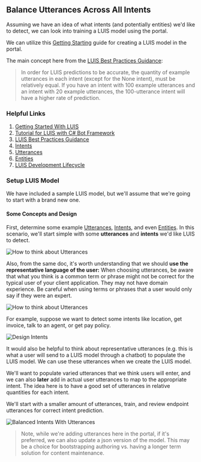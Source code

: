 ## Balance Utterances Across All Intents

Assuming we have an idea of what intents (and potentially entities) we'd like to detect, we can look into training a LUIS model using the portal.

We can utilize this [Getting Starting](https://docs.microsoft.com/en-us/azure/cognitive-services/luis/get-started-portal-build-app) guide for creating a LUIS model in the portal.

The main concept here from the [LUIS Best Practices Guidance](https://docs.microsoft.com/en-us/azure/cognitive-services/luis/luis-concept-best-practices#do-balance-your-utterances-across-all-intents):
> In order for LUIS predictions to be accurate, the quantity of example utterances in each intent (except for the None intent), must be relatively equal.
If you have an intent with 100 example utterances and an intent with 20 example utterances, the 100-utterance intent will have a higher rate of prediction.

### Helpful Links
1. [Getting Started With LUIS](https://docs.microsoft.com/en-us/azure/cognitive-services/luis/get-started-portal-build-app)
1. [Tutorial for LUIS with C# Bot Framework](https://docs.microsoft.com/en-us/azure/cognitive-services/luis/luis-csharp-tutorial-bf-v4)
1. [LUIS Best Practices Guidance](https://docs.microsoft.com/en-us/azure/cognitive-services/luis/luis-concept-best-practices#do-balance-your-utterances-across-all-intents)
1. [Intents](https://docs.microsoft.com/en-us/azure/cognitive-services/luis/luis-concept-intent)
1. [Utterances](https://docs.microsoft.com/en-us/azure/cognitive-services/luis/luis-concept-utterance)
1. [Entities](https://docs.microsoft.com/en-us/azure/cognitive-services/luis/luis-concept-entity-types)
1. [LUIS Development Lifecycle](https://docs.microsoft.com/en-us/azure/cognitive-services/luis/luis-concept-app-iteration)

### Setup LUIS Model

We have included a sample LUIS model, but we'll assume that we're going to start with a brand new one.

#### Some Concepts and Design

First, determine some example [Utterances](https://docs.microsoft.com/en-us/azure/cognitive-services/luis/luis-concept-utterance), [Intents](https://docs.microsoft.com/en-us/azure/cognitive-services/luis/luis-concept-intent), and even [Entities](https://docs.microsoft.com/en-us/azure/cognitive-services/luis/luis-concept-entity-types).  In this scenario, we'll start simple with some **utterances** and **intents** we'd like LUIS to detect.

![How to think about Utterances](../Media/Scenario-Balance-Utterances-Intents-Except-None/scenario-0.png)

Also, from the same doc, it's worth understanding that we should **use the representative language of the user:**
When choosing utterances, be aware that what you think is a common term or phrase might not be correct for the typical user of your client application. They may not have domain experience. Be careful when using terms or phrases that a user would only say if they were an expert.

![How to think about Utterances](../Media/Scenario-Balance-Utterances-Intents-Except-None/scenario-2.png)

For example, suppose we want to detect some intents like location, get invoice, talk to an agent, or get pay policy.

![Design Intents](../Media/Scenario-Balance-Utterances-Intents-Except-None/scenario.png)

It would also be helpful to think about representative utterances (e.g. this is what a user will send to a LUIS model through a chatbot) to populate the LUIS model.  We can use these utterances when we create the LUIS model.

We'll want to populate varied utterances that we think users will enter, and we can also **later** add in actual user utterances to map to the appropriate intent.  The idea here is to have a good set of utterances in relative quantities for each intent.

We'll start with a smaller amount of utterances, train, and review endpoint utterances for correct intent prediction.

![Balanced Intents With Utterances](../Media/Scenario-Balance-Utterances-Intents-Except-None/scenario-1.png)

> Note, while we're adding utterances here in the portal, if it's preferred, we can also update a json version of the model.  This may be a choice for bootstrapping authoring vs. having a longer term solution for content maintenance.